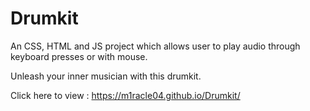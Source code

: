 # Drumkit
An CSS, HTML and JS project which allows user to play audio through keyboard presses or with mouse.

Unleash your inner musician with this drumkit.

Click here to view : https://m1racle04.github.io/Drumkit/
